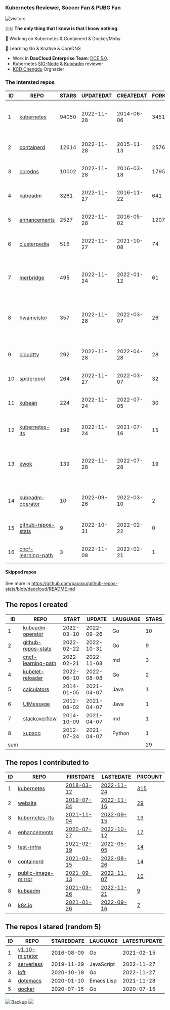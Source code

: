 ### Kubernetes Reviewer, Soccer Fan & PUBG Fan
![visitors](https://visitor-badge.glitch.me/badge?page_id=pacoxu.pacoxu&left_color=green&right_color=red)
 
 🇨🇳 **The only thing that I know is that I know nothing**. 
 
 🔭 Working on Kubernetes & Containerd & Docker/Moby
 
 🌱 Learning Go & Knative & CoreDNS

- Work in **DaoCloud Enterprise Team**: [DCE 5.0](https://www.daocloud.io/dce_5.0).
- Kubernetes [SIG-Node](https://github.com/kubernetes/community/blob/master/sig-node/README.md) & [Kubeadm](https://github.com/kubernetes/kubeadm/) reviewer
- [KCD Chengdu](https://community.cncf.io/kcd-chengdu/) Orgnazier


<!--START_SECTION:github_repos-->
### The intersted repos
| ID |                                REPO                                | STARS | UPDATEDAT  | CREATEDAT  | FORKSCOUNT |                                  DESCRIPTIONS                                  |
|----|--------------------------------------------------------------------|-------|------------|------------|------------|--------------------------------------------------------------------------------|
|  1 | [kubernetes](https://github.com/kubernetes/kubernetes)             | 94050 | 2022-11-28 | 2014-06-06 |      34510 | Production-Grade Container Scheduling and Management                           |
|  2 | [containerd](https://github.com/containerd/containerd)             | 12614 | 2022-11-28 | 2015-11-13 |       2576 | An open and reliable container runtime                                         |
|  3 | [coredns](https://github.com/coredns/coredns)                      | 10002 | 2022-11-28 | 2016-03-18 |       1795 | CoreDNS is a DNS server that chains plugins                                    |
|  4 | [kubeadm](https://github.com/kubernetes/kubeadm)                   |  3261 | 2022-11-27 | 2016-11-22 |        641 | Aggregator for issues filed against kubeadm                                    |
|  5 | [enhancements](https://github.com/kubernetes/enhancements)         |  2527 | 2022-11-28 | 2016-05-02 |       1207 | Enhancements tracking repo for Kubernetes                                      |
|  6 | [clusterpedia](https://github.com/clusterpedia-io/clusterpedia)    |   516 | 2022-11-27 | 2021-10-08 |         74 | The Encyclopedia of Kubernetes clusters                                        |
|  7 | [merbridge](https://github.com/merbridge/merbridge)                |   495 | 2022-11-24 | 2022-01-12 |         61 | Use eBPF to speed up your Service Mesh like crossing an Einstein-Rosen Bridge. |
|  8 | [hwameistor](https://github.com/hwameistor/hwameistor)             |   357 | 2022-11-28 | 2022-03-07 |         26 | Hwameistor is an HA local storage system for cloud-native stateful workloads.  |
|  9 | [cloudtty](https://github.com/cloudtty/cloudtty)                   |   292 | 2022-11-28 | 2022-04-28 |         28 | A Friendly Kubernetes CloudShell (Web Terminal) !                              |
| 10 | [spiderpool](https://github.com/spidernet-io/spiderpool)           |   264 | 2022-11-27 | 2022-03-07 |         32 | kubernetes ipam                                                                |
| 11 | [kubean](https://github.com/kubean-io/kubean)                      |   224 | 2022-11-24 | 2022-07-05 |         30 |  :seedling: Kubernetes lifecycle management operator based on kubespray.       |
| 12 | [kubernetes-lts](https://github.com/klts-io/kubernetes-lts)        |   198 | 2022-11-24 | 2021-07-16 |         15 | Kubernetes LTS(long term support)                                              |
| 13 | [kwok](https://github.com/kubernetes-sigs/kwok)                    |   139 | 2022-11-28 | 2022-07-28 |         19 | Kubernetes WithOut Kubelet -  Simulates thousands of Nodes and Clusters.       |
| 14 | [kubeadm-operator](https://github.com/pacoxu/kubeadm-operator)     |    10 | 2022-09-26 | 2022-03-10 |          2 | Test work on the design of kubeadm operator                                    |
| 15 | [github-repos-stats](https://github.com/pacoxu/github-repos-stats) |     9 | 2022-10-31 | 2022-02-22 |          0 | Collect Repos Star/Fork/Watch Counts Everyday                                  |
| 16 | [cncf-learning-path](https://github.com/pacoxu/cncf-learning-path) |     3 | 2022-11-08 | 2022-02-21 |          1 | record my learning CNCF related path                                           |



#### Skipped repos
<!--END_SECTION:github_repos-->
See more in https://github.com/pacoxu/github-repos-stats/blob/daocloud/README.md


<!--START_SECTION:my_github-->
## The repos I created
| ID  |                                REPO                                |   START    |   UPDATE   | LAUGUAGE | STARS |
|-----|--------------------------------------------------------------------|------------|------------|----------|-------|
|   1 | [kubeadm-operator](https://github.com/pacoxu/kubeadm-operator)     | 2022-03-10 | 2022-09-26 | Go       |    10 |
|   2 | [github-repos-stats](https://github.com/pacoxu/github-repos-stats) | 2022-02-22 | 2022-10-31 | Go       |     9 |
|   3 | [cncf-learning-path](https://github.com/pacoxu/cncf-learning-path) | 2022-02-21 | 2022-11-08 | md       |     3 |
|   4 | [kubelet-reloader](https://github.com/pacoxu/kubelet-reloader)     | 2022-06-10 | 2022-08-08 | Go       |     2 |
|   5 | [calculators](https://github.com/pacoxu/calculators)               | 2014-01-05 | 2021-04-07 | Java     |     1 |
|   6 | [UIMessage](https://github.com/pacoxu/UIMessage)                   | 2012-08-02 | 2021-04-07 | Java     |     1 |
|   7 | [stackoverflow](https://github.com/pacoxu/stackoverflow)           | 2014-10-09 | 2021-04-07 | md       |     1 |
|   8 | [xupaco](https://github.com/pacoxu/xupaco)                         | 2012-07-24 | 2021-04-07 | Python   |     1 |
| sum |                                                                    |            |            |          |    29 |

## The repos I contributed to
| ID |                                  REPO                                  |                               FIRSTDATE                               |                               LASTEDATE                                |                                        PRCOUNT                                        |
|----|------------------------------------------------------------------------|-----------------------------------------------------------------------|------------------------------------------------------------------------|---------------------------------------------------------------------------------------|
|  1 | [kubernetes](https://github.com/kubernetes/kubernetes)                 | [2018-03-12](https://github.com/kubernetes/kubernetes/pull/61040)     | [2022-11-24](https://github.com/kubernetes/kubernetes/pull/114108)     | [315](https://github.com/kubernetes/kubernetes/pulls?q=is%3Apr+author%3Apacoxu)       |
|  2 | [website](https://github.com/kubernetes/website)                       | [2019-07-04](https://github.com/kubernetes/website/pull/15285)        | [2022-11-16](https://github.com/kubernetes/website/pull/37925)         | [29](https://github.com/kubernetes/website/pulls?q=is%3Apr+author%3Apacoxu)           |
|  3 | [kubernetes-lts](https://github.com/klts-io/kubernetes-lts)            | [2021-11-04](https://github.com/klts-io/kubernetes-lts/pull/94)       | [2022-09-15](https://github.com/klts-io/kubernetes-lts/pull/174)       | [19](https://github.com/klts-io/kubernetes-lts/pulls?q=is%3Apr+author%3Apacoxu)       |
|  4 | [enhancements](https://github.com/kubernetes/enhancements)             | [2020-07-27](https://github.com/kubernetes/enhancements/pull/1907)    | [2022-10-12](https://github.com/kubernetes/enhancements/pull/3612)     | [17](https://github.com/kubernetes/enhancements/pulls?q=is%3Apr+author%3Apacoxu)      |
|  5 | [test-infra](https://github.com/kubernetes/test-infra)                 | [2021-02-19](https://github.com/kubernetes/test-infra/pull/20909)     | [2022-05-05](https://github.com/kubernetes/test-infra/pull/26210)      | [14](https://github.com/kubernetes/test-infra/pulls?q=is%3Apr+author%3Apacoxu)        |
|  6 | [containerd](https://github.com/containerd/containerd)                 | [2021-03-15](https://github.com/containerd/containerd/pull/5200)      | [2022-08-26](https://github.com/containerd/containerd/pull/7327)       | [14](https://github.com/containerd/containerd/pulls?q=is%3Apr+author%3Apacoxu)        |
|  7 | [public-image-mirror](https://github.com/DaoCloud/public-image-mirror) | [2021-09-13](https://github.com/DaoCloud/public-image-mirror/pull/13) | [2022-11-07](https://github.com/DaoCloud/public-image-mirror/pull/260) | [10](https://github.com/DaoCloud/public-image-mirror/pulls?q=is%3Apr+author%3Apacoxu) |
|  8 | [kubeadm](https://github.com/kubernetes/kubeadm)                       | [2021-03-26](https://github.com/kubernetes/kubeadm/pull/2421)         | [2022-11-21](https://github.com/kubernetes/kubeadm/pull/2783)          | [9](https://github.com/kubernetes/kubeadm/pulls?q=is%3Apr+author%3Apacoxu)            |
|  9 | [k8s.io](https://github.com/kubernetes/k8s.io)                         | [2021-01-26](https://github.com/kubernetes/k8s.io/pull/1577)          | [2022-09-16](https://github.com/kubernetes/k8s.io/pull/4222)           | [7](https://github.com/kubernetes/k8s.io/pulls?q=is%3Apr+author%3Apacoxu)             |

## The repos I stared (random 5)
| ID |                                REPO                                | STAREDDATE |  LAUGUAGE  | LATESTUPDATE |
|----|--------------------------------------------------------------------|------------|------------|--------------|
|  1 | [v1.10-migrator](https://github.com/docker-archive/v1.10-migrator) | 2016-08-09 | Go         | 2021-02-15   |
|  2 | [serverless](https://github.com/serverless/serverless)             | 2019-11-29 | JavaScript | 2022-11-27   |
|  3 | [loft](https://github.com/loft-sh/loft)                            | 2020-10-19 | Go         | 2022-11-27   |
|  4 | [dotemacs](https://github.com/marun/dotemacs)                      | 2020-01-10 | Emacs Lisp | 2021-11-28   |
|  5 | [gocker](https://github.com/markbates/gocker)                      | 2020-07-15 | Go         | 2020-07-15   |

<!--END_SECTION:my_github-->

<a href="https://pacoxu.wordpress.com/">
  <img align="left" src="https://github-readme-stats.vercel.app/api?username=pacoxu&show_icons=true" />
</a>

Backup ![](https://komarev.com/ghpvc/?username=pacoxu)

